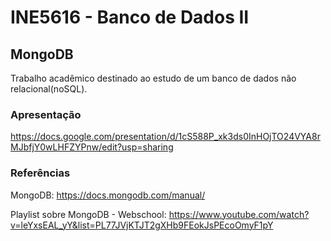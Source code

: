 # INE5616 - Banco de Dados II

## MongoDB

Trabalho acadêmico destinado ao estudo de um banco de dados não relacional(noSQL).

### Apresentação

https://docs.google.com/presentation/d/1cS588P_xk3ds0InHOjTO24VYA8rMJbfjY0wLHFZYPnw/edit?usp=sharing

### Referências

MongoDB: 
https://docs.mongodb.com/manual/

Playlist sobre MongoDB - Webschool: 
https://www.youtube.com/watch?v=leYxsEAL_yY&list=PL77JVjKTJT2gXHb9FEokJsPEcoOmyF1pY
